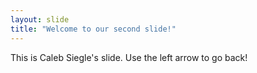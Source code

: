```yaml
---
layout: slide
title: "Welcome to our second slide!"
---
```

This is Caleb Siegle's slide.
Use the left arrow to go back!
